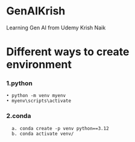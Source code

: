 # GenAIKrish
Learning Gen AI from Udemy Krish Naik
# Different ways to create environment
### 1.python
	• python -m venv myenv
	• myenv\scripts\activate
### 2.conda
      a. conda create -p venv python==3.12
      b. conda activate venv/
      
